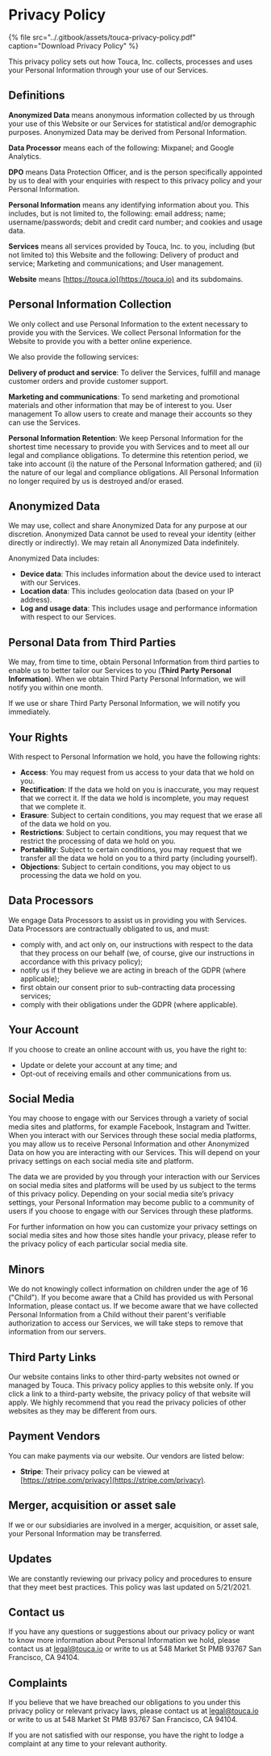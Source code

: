 # Privacy Policy

{% file src="../.gitbook/assets/touca-privacy-policy.pdf" caption="Download Privacy Policy" %}

This privacy policy sets out how Touca, Inc. collects, processes and uses your
Personal Information through your use of our Services.

## Definitions

**Anonymized Data** means anonymous information collected by us through your use
of this Website or our Services for statistical and/or demographic purposes.
Anonymized Data may be derived from Personal Information.

**Data Processor** means each of the following: Mixpanel; and Google Analytics.

**DPO** means Data Protection Officer, and is the person specifically appointed
by us to deal with your enquiries with respect to this privacy policy and your
Personal Information.

**Personal Information** means any identifying information about you. This
includes, but is not limited to, the following: email address; name;
username/passwords; debit and credit card number; and cookies and usage data.

**Services** means all services provided by Touca, Inc. to you, including \(but
not limited to\) this Website and the following: Delivery of product and
service; Marketing and communications; and User management.

**Website** means [https://touca.io](https://touca.io) and its subdomains.

## Personal Information Collection

We only collect and use Personal Information to the extent necessary to provide
you with the Services. We collect Personal Information for the Website to
provide you with a better online experience.

We also provide the following services:

**Delivery of product and service**: To deliver the Services, fulfill and manage
customer orders and provide customer support.

**Marketing and communications**: To send marketing and promotional materials
and other information that may be of interest to you. User management To allow
users to create and manage their accounts so they can use the Services.

**Personal Information Retention**: We keep Personal Information for the
shortest time necessary to provide you with Services and to meet all our legal
and compliance obligations. To determine this retention period, we take into
account \(i\) the nature of the Personal Information gathered; and \(ii\) the
nature of our legal and compliance obligations. All Personal Information no
longer required by us is destroyed and/or erased.

## Anonymized Data

We may use, collect and share Anonymized Data for any purpose at our discretion.
Anonymized Data cannot be used to reveal your identity \(either directly or
indirectly\). We may retain all Anonymized Data indefinitely.

Anonymized Data includes:

- **Device data**: This includes information about the device used to interact
  with our Services.
- **Location data**: This includes geolocation data \(based on your IP
  address\).
- **Log and usage data**: This includes usage and performance information with
  respect to our Services.

## Personal Data from Third Parties

We may, from time to time, obtain Personal Information from third parties to
enable us to better tailor our Services to you \(**Third Party Personal
Information**\). When we obtain Third Party Personal Information, we will notify
you within one month.

If we use or share Third Party Personal Information, we will notify you
immediately.

## Your Rights

With respect to Personal Information we hold, you have the following rights:

- **Access**: You may request from us access to your data that we hold on you.
- **Rectification**: If the data we hold on you is inaccurate, you may request
  that we correct it. If the data we hold is incomplete, you may request that we
  complete it.
- **Erasure**: Subject to certain conditions, you may request that we erase all
  of the data we hold on you.
- **Restrictions**: Subject to certain conditions, you may request that we
  restrict the processing of data we hold on you.
- **Portability**: Subject to certain conditions, you may request that we
  transfer all the data we hold on you to a third party \(including yourself\).
- **Objections**: Subject to certain conditions, you may object to us processing
  the data we hold on you.

## Data Processors

We engage Data Processors to assist us in providing you with Services. Data
Processors are contractually obligated to us, and must:

- comply with, and act only on, our instructions with respect to the data that
  they process on our behalf \(we, of course, give our instructions in
  accordance with this privacy policy\);
- notify us if they believe we are acting in breach of the GDPR \(where
  applicable\);
- first obtain our consent prior to sub-contracting data processing services;
- comply with their obligations under the GDPR (where applicable).

## Your Account

If you choose to create an online account with us, you have the right to:

- Update or delete your account at any time; and
- Opt-out of receiving emails and other communications from us.

## Social Media

You may choose to engage with our Services through a variety of social media
sites and platforms, for example Facebook, Instagram and Twitter. When you
interact with our Services through these social media platforms, you may allow
us to receive Personal Information and other Anonymized Data on how you are
interacting with our Services. This will depend on your privacy settings on each
social media site and platform.

The data we are provided by you through your interaction with our Services on
social media sites and platforms will be used by us subject to the terms of this
privacy policy. Depending on your social media site’s privacy settings, your
Personal Information may become public to a community of users if you choose to
engage with our Services through these platforms.

For further information on how you can customize your privacy settings on social
media sites and how those sites handle your privacy, please refer to the privacy
policy of each particular social media site.

## Minors

We do not knowingly collect information on children under the age of 16
\("Child"\). If you become aware that a Child has provided us with Personal
Information, please contact us. If we become aware that we have collected
Personal Information from a Child without their parent's verifiable
authorization to access our Services, we will take steps to remove that
information from our servers.

## Third Party Links

Our website contains links to other third-party websites not owned or managed by
Touca. This privacy policy applies to this website only. If you click a link to
a third-party website, the privacy policy of that website will apply. We highly
recommend that you read the privacy policies of other websites as they may be
different from ours.

## Payment Vendors

You can make payments via our website. Our vendors are listed below:

- **Stripe**: Their privacy policy can be viewed at
  [https://stripe.com/privacy](https://stripe.com/privacy).

## Merger, acquisition or asset sale

If we or our subsidiaries are involved in a merger, acquisition, or asset sale,
your Personal Information may be transferred.

## Updates

We are constantly reviewing our privacy policy and procedures to ensure that
they meet best practices. This policy was last updated on 5/21/2021.

## Contact us

If you have any questions or suggestions about our privacy policy or want to
know more information about Personal Information we hold, please contact us at
legal@touca.io or write to us at 548 Market St PMB 93767 San Francisco,
CA 94104.

## Complaints

If you believe that we have breached our obligations to you under this privacy
policy or relevant privacy laws, please contact us at legal@touca.io or write to
us at 548 Market St PMB 93767 San Francisco, CA 94104.

If you are not satisfied with our response, you have the right to lodge a
complaint at any time to your relevant authority.
